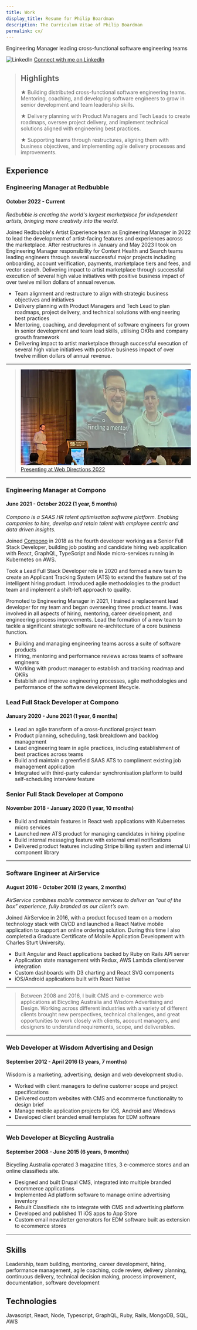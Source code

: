 ```yaml
---
title: Work
display_title: Resume for Philip Boardman
description: The Curriculum Vitae of Philip Boardman
permalink: cv/
---
```


Engineering Manager leading cross-functional software engineering teams

![LinkedIn](/images/linkedin.png) [Connect with me on LinkedIn](https://linkedin.com/in/philipboardman/)

> ## Highlights
>
> ★ Building distributed cross-functional software engineering teams. Mentoring, coaching, and developing software engineers to grow in senior development and team leadership skills.
>
> ★ Delivery planning with Product Managers and Tech Leads to create roadmaps, oversee project delivery, and implement technical solutions aligned with engineering best practices.
>
> ★ Supporting teams through restructures, aligning them with business objectives, and implementing agile delivery processes and improvements.

## Experience

### Engineering Manager at Redbubble

#### October 2022 - Current

_Redbubble is creating the world's largest marketplace for independent artists, bringing more creativity into the world._

Joined Redbubble's Artist Experience team as Engineering Manager in 2022 to lead the development of artist-facing features and experiences across the marketplace. After restructures in January and May 2023 I took on Engineering Manager responsibility for Content Health and Search teams leading engineers through several successful major projects including onboarding, account verification, payments, marketplace tiers and fees, and vector search. Delivering impact to artist marketplace through successful execution of several high value initiatives with positive business impact of over twelve million dollars of annual revenue.

- Team alignment and restructure to align with strategic business objectives and initiatives
- Delivery planning with Product Managers and Tech Lead to plan roadmaps, project delivery, and technical solutions with engineering best practices
- Mentoring, coaching, and development of software engineers for grown in senior development and team lead skills, utilising OKRs and company growth framework
- Delivering impact to artist marketplace through successful execution of several high value initiatives with positive business impact of over twelve million dollars of annual revenue.

---

> [![Philip is on stage beside a large slide titled "Finding a mentor"](/articles/mentors/mentors.webp) Presenting at Web Directions 2022](https://brd.mn/articles/mentors/)

---

### Engineering Manager at Compono

#### June 2021 - October 2022 (1 year, 5 months)

_Compono is a SAAS HR talent optimisation software platform. Enabling companies to hire, develop and retain talent with employee centric and data driven insights._

Joined [Compono](https://compono.com) in 2018 as the fourth developer working as a Senior Full Stack Developer, building job posting and candidate hiring web application with React, GraphQL, TypeScript and Node micro-services running in Kubernetes on AWS.

Took a Lead Full Stack Developer role in 2020 and formed a new team to create an Applicant Tracking System (ATS) to extend the feature set of the intelligent hiring product. Introduced agile methodologies to the product team and implement a shift-left approach to quality.

Promoted to Engineering Manager in 2021, I trained a replacement lead developer for my team and began overseeing three product teams. I was involved in all aspects of hiring, mentoring, career development, and engineering process improvements. Lead the formation of a new team to tackle a significant strategic software re-architecture of a core business function.

- Building and managing engineering teams across a suite of software products
- Hiring, mentoring and performance reviews across teams of software engineers
- Working with product manager to establish and tracking roadmap and OKRs
- Establish and improve engineering processes, agile methodologies and performance of the software development lifecycle.

### Lead Full Stack Developer at Compono

#### January 2020 - June 2021 (1 year, 6 months)

- Lead an agile transform of a cross-functional project team
- Product planning, scheduling, task breakdown and backlog management
- Lead engineering team in agile practices, including establishment of best practices across teams
- Build and maintain a greenfield SAAS ATS to compliment existing job management application
- Integrated with third-party calendar synchronisation platform to build self-scheduling interview feature

### Senior Full Stack Developer at Compono

#### November 2018 - January 2020 (1 year, 10 months)

- Build and maintain features in React web applications with Kubernetes micro services
- Launched new ATS product for managing candidates in hiring pipeline
- Build internal messaging feature with external email notifications
- Delivered product features including Stripe billing system and internal UI component library

---

### Software Engineer at AirService

#### August 2016 - October 2018 (2 years, 2 months)

_AirService combines mobile commerce services to deliver an “out of the box” experience, fully branded as our client’s own._

Joined AirService in 2016, with a product focused team on a modern technology stack with CI/CD and launched a React Native mobile application to support an online ordering solution. During this time I also completed a Graduate Certificate of Mobile Application Development with Charles Sturt University.

- Built Angular and React applications backed by Ruby on Rails API server
- Application state management with Redux, AWS Lambda client/server integration
- Custom dashboards with D3 charting and React SVG components
- iOS/Android applications built with React Native

---

> Between 2008 and 2016, I built CMS and e-commerce web applications at Bicycling Australia and Wisdom Advertising and Design. Working across different industries with a variety of different clients brought new perspectives, technical challenges, and great opportunities to work closely with clients, account managers, and designers to understand requirements, scope, and deliverables.

---

### Web Developer at Wisdom Advertising and Design

#### September 2012 - April 2016 (3 years, 7 months)

Wisdom is a marketing, advertising, design and web development studio.

- Worked with client managers to define customer scope and project specifications
- Delivered custom websites with CMS and ecommerce functionality to design brief
- Manage mobile application projects for iOS, Android and Windows
- Developed client branded email templates for EDM software

---

### Web Developer at Bicycling Australia

#### September 2008 - June 2015 (6 years, 9 months)

Bicycling Australia operated 3 magazine titles, 3 e-commerce stores and an online classifieds site.

- Designed and built Drupal CMS, integrated into multiple branded ecommerce applications
- Implemented Ad platform software to manage online advertising inventory
- Rebuilt Classifieds site to integrate with CMS and advertising platform
- Developed and published 11 iOS apps to App Store
- Custom email newsletter generators for EDM software built as extension to ecommerce stores

---

## Skills

Leadership, team building, mentoring, career development, hiring, performance management, agile coaching, code review, delivery planning, continuous delivery, technical decision making, process improvement, documentation, software development

## Technologies

Javascript, React, Node, Typescript, GraphQL, Ruby, Rails, MongoDB, SQL, AWS
